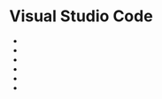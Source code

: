 # Visual Studio Code

- [](https://towardsdatascience.com/top-3-vs-code-extensions-for-python-and-data-science-7462dd4ee530)
- [](https://www.sonarlint.org/)
- [](https://kite.com/)
- [](https://www.sonarsource.com/resources/white-papers/cognitive-complexity.html)
- [](https://rules.sonarsource.com/python)
- [](https://marketplace.visualstudio.com/items?itemName=VisualStudioExptTeam.vscodeintellicode)
